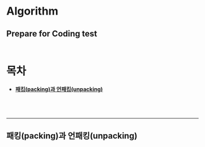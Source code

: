 # Algorithm

## Prepare for Coding test <br/><br/>

# 목차

- #### [패킹(packing)과 언패킹(unpacking)](#패킹과-언패킹)

<br/><br/>

---

## 패킹(packing)과 언패킹(unpacking)
